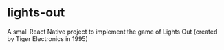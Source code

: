 # lights-out
A small React Native project to implement the game of Lights Out (created by Tiger Electronics in 1995)

